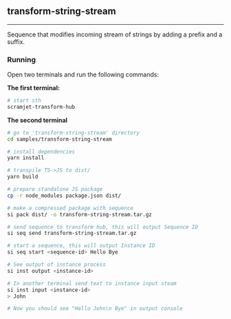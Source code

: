 ## transform-string-stream 
----
Sequence that modifies incoming stream of strings by adding a prefix and a suffix.

### Running
Open two terminals and run the following commands:

**The first terminal:**
```bash
# start sth
scramjet-transform-hub
```

**The second terminal**
```bash
# go to 'transform-string-stream' directory
cd samples/transform-string-stream

# install dependencies
yarn install 

# transpile TS->JS to dist/
yarn build 

# prepare standalone JS package
cp -r node_modules package.json dist/

# make a compressed package with sequence
si pack dist/ -o transform-string-stream.tar.gz

# send sequence to transform hub, this will output Sequence ID
si seq send transform-string-stream.tar.gz

# start a sequence, this will output Instance ID
si seq start <sequence-id> Hello Bye

# See output of instance process
si inst output <instance-id>

# In another terminal send text to instance input steam
si inst input <instance-id>
> John

# Now you should see "Hello John\n Bye" in output console
```